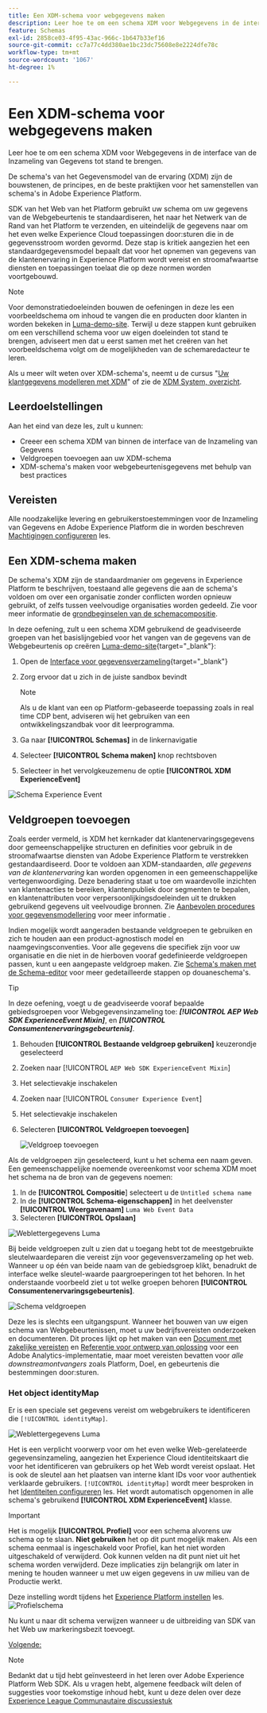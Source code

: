 ```yaml
---
title: Een XDM-schema voor webgegevens maken
description: Leer hoe te om een schema XDM voor Webgegevens in de interface van de Inzameling van Gegevens tot stand te brengen. Deze les maakt deel uit van de Zelfstudie Adobe Experience Cloud met Web SDK implementeren.
feature: Schemas
exl-id: 2858ce03-4f95-43ac-966c-1b647b33ef16
source-git-commit: cc7a77c4dd380ae1bc23dc75608e8e2224dfe78c
workflow-type: tm+mt
source-wordcount: '1067'
ht-degree: 1%

---
```


# Een XDM-schema voor webgegevens maken

Leer hoe te om een schema XDM voor Webgegevens in de interface van de Inzameling van Gegevens tot stand te brengen.

De schema&#39;s van het Gegevensmodel van de ervaring (XDM) zijn de bouwstenen, de principes, en de beste praktijken voor het samenstellen van schema&#39;s in Adobe Experience Platform.

SDK van het Web van het Platform gebruikt uw schema om uw gegevens van de Webgebeurtenis te standaardiseren, het naar het Netwerk van de Rand van het Platform te verzenden, en uiteindelijk de gegevens naar om het even welke Experience Cloud toepassingen door:sturen die in de gegevensstroom worden gevormd. Deze stap is kritiek aangezien het een standaardgegevensmodel bepaalt dat voor het opnemen van gegevens van de klantenervaring in Experience Platform wordt vereist en stroomafwaartse diensten en toepassingen toelaat die op deze normen worden voortgebouwd.

>[!NOTE]
>
> Voor demonstratiedoeleinden bouwen de oefeningen in deze les een voorbeeldschema om inhoud te vangen die en producten door klanten in worden bekeken in [Luma-demo-site](https://luma.enablementadobe.com/content/luma/us/en.html). Terwijl u deze stappen kunt gebruiken om een verschillend schema voor uw eigen doeleinden tot stand te brengen, adviseert men dat u eerst samen met het creëren van het voorbeeldschema volgt om de mogelijkheden van de schemaredacteur te leren.

Als u meer wilt weten over XDM-schema&#39;s, neemt u de cursus &quot;[Uw klantgegevens modelleren met XDM](https://experienceleague.adobe.com/?recommended=ExperiencePlatform-D-1-2021.1.xdm)&quot; of zie de [XDM System, overzicht](https://experienceleague.adobe.com/docs/experience-platform/xdm/home.html?lang=nl).

## Leerdoelstellingen

Aan het eind van deze les, zult u kunnen:

* Creeer een schema XDM van binnen de interface van de Inzameling van Gegevens
* Veldgroepen toevoegen aan uw XDM-schema
* XDM-schema&#39;s maken voor webgebeurtenisgegevens met behulp van best practices

## Vereisten

Alle noodzakelijke levering en gebruikerstoestemmingen voor de Inzameling van Gegevens en Adobe Experience Platform die in worden beschreven [Machtigingen configureren](configure-permissions.md) les.

## Een XDM-schema maken

De schema&#39;s XDM zijn de standaardmanier om gegevens in Experience Platform te beschrijven, toestaand alle gegevens die aan de schema&#39;s voldoen om over een organisatie zonder conflicten worden opnieuw gebruikt, of zelfs tussen veelvoudige organisaties worden gedeeld. Zie voor meer informatie de [grondbeginselen van de schemacompositie](https://experienceleague.adobe.com/docs/experience-platform/xdm/schema/composition.html?lang=en).

In deze oefening, zult u een schema XDM gebruikend de geadviseerde groepen van het basislijngebied voor het vangen van de gegevens van de Webgebeurtenis op creëren [Luma-demo-site](https://luma.enablementadobe.com/content/luma/us/en.html){target=&quot;_blank&quot;}:

1. Open de [Interface voor gegevensverzameling](https://launch.adobe.com/){target=&quot;_blank&quot;}
1. Zorg ervoor dat u zich in de juiste sandbox bevindt

   >[!NOTE]
   >
   >Als u de klant van een op Platform-gebaseerde toepassing zoals in real time CDP bent, adviseren wij het gebruiken van een ontwikkelingszandbak voor dit leerprogramma.

1. Ga naar **[!UICONTROL Schemas]** in de linkernavigatie
1. Selecteer **[!UICONTROL Schema maken]** knop rechtsboven
1. Selecteer in het vervolgkeuzemenu de optie **[!UICONTROL XDM ExperienceEvent]**

![Schema Experience Event](assets/schema-XDM-experience-event.jpg)

## Veldgroepen toevoegen

Zoals eerder vermeld, is XDM het kernkader dat klantenervaringsgegevens door gemeenschappelijke structuren en definities voor gebruik in de stroomafwaartse diensten van Adobe Experience Platform te verstrekken gestandaardiseerd. Door te voldoen aan XDM-standaarden, _alle gegevens van de klantenervaring_ kan worden opgenomen in een gemeenschappelijke vertegenwoordiging. Deze benadering staat u toe om waardevolle inzichten van klantenacties te bereiken, klantenpubliek door segmenten te bepalen, en klantenattributen voor verpersoonlijkingsdoeleinden uit te drukken gebruikend gegevens uit veelvoudige bronnen. Zie [Aanbevolen procedures voor gegevensmodellering](https://experienceleague.adobe.com/docs/experience-platform/xdm/schema/best-practices.html?lang=en) voor meer informatie .

Indien mogelijk wordt aangeraden bestaande veldgroepen te gebruiken en zich te houden aan een product-agnostisch model en naamgevingsconventies. Voor alle gegevens die specifiek zijn voor uw organisatie en die niet in de hierboven vooraf gedefinieerde veldgroepen passen, kunt u een aangepaste veldgroep maken. Zie [Schema&#39;s maken met de Schema-editor](https://experienceleague.adobe.com/docs/experience-platform/xdm/tutorials/create-schema-ui.html?lang=en#create) voor meer gedetailleerde stappen op douaneschema&#39;s.

>[!TIP]
> 
>In deze oefening, voegt u de geadviseerde vooraf bepaalde gebiedsgroepen voor Webgegevensinzameling toe: _**[!UICONTROL AEP Web SDK ExperienceEvent Mixin]**_, en _**[!UICONTROL Consumentenervaringsgebeurtenis]**_.

1. Behouden **[!UICONTROL Bestaande veldgroep gebruiken]** keuzerondje geselecteerd
1. Zoeken naar [!UICONTROL `AEP Web SDK ExperienceEvent Mixin`]
1. Het selectievakje inschakelen
1. Zoeken naar [!UICONTROL `Consumer Experience Event`]
1. Het selectievakje inschakelen
1. Selecteren **[!UICONTROL Veldgroepen toevoegen]**

   ![Veldgroep toevoegen](assets/schema-add-field-group.jpg)

Als de veldgroepen zijn geselecteerd, kunt u het schema een naam geven. Een gemeenschappelijke noemende overeenkomst voor schema XDM moet het schema na de bron van de gegevens noemen:

1. In de **[!UICONTROL Compositie**] selecteert u de `Untitled schema name`
1. In de **[!UICONTROL Schema-eigenschappen]** in het deelvenster **[!UICONTROL Weergavenaam]** `Luma Web Event Data`
1. Selecteren **[!UICONTROL Opslaan]**

![Weblettergegevens Luma](assets/schema-luma-web-event-data.png)

Bij beide veldgroepen zult u zien dat u toegang hebt tot de meestgebruikte sleutelwaardeparen die vereist zijn voor gegevensverzameling op het web. Wanneer u op één van beide naam van de gebiedsgroep klikt, benadrukt de interface welke sleutel-waarde paargroeperingen tot het behoren. In het onderstaande voorbeeld ziet u tot welke groepen behoren **[!UICONTROL Consumentenervaringsgebeurtenis]**.

![Schema veldgroepen](assets/schema-consumer-experience-event.jpg)

Deze les is slechts een uitgangspunt. Wanneer het bouwen van uw eigen schema van Webgebeurtenissen, moet u uw bedrijfsvereisten onderzoeken en documenteren. Dit proces lijkt op het maken van een [Document met zakelijke vereisten](https://experienceleague.adobe.com/docs/analytics-learn/tutorials/implementation/implementation-basics/creating-a-business-requirements-document.html) en [Referentie voor ontwerp van oplossing](https://experienceleague.adobe.com/docs/analytics-learn/tutorials/implementation/implementation-basics/creating-and-maintaining-an-sdr.html) voor een Adobe Analytics-implementatie, maar moet vereisten bevatten voor _alle downstreamontvangers_ zoals Platform, Doel, en gebeurtenis die bestemmingen door:sturen.


### Het object identityMap

Er is een speciale set gegevens vereist om webgebruikers te identificeren die `[!UICONTROL identityMap]`.

![Weblettergegevens Luma](assets/schema-identityMap.png)

Het is een verplicht voorwerp voor om het even welke Web-gerelateerde gegevensinzameling, aangezien het Experience Cloud identiteitskaart die voor het identificeren van gebruikers op het Web wordt vereist opslaat. Het is ook de sleutel aan het plaatsen van interne klant IDs voor voor authentiek verklaarde gebruikers. `[!UICONTROL identityMap]` wordt meer besproken in het [Identiteiten configureren](configure-identities.md) les. Het wordt automatisch opgenomen in alle schema&#39;s gebruikend **[!UICONTROL XDM ExperienceEvent]** klasse.


>[!IMPORTANT]
>
> Het is mogelijk **[!UICONTROL Profiel]** voor een schema alvorens uw schema op te slaan. **Niet gebruiken** het op dit punt mogelijk maken. Als een schema eenmaal is ingeschakeld voor Profiel, kan het niet worden uitgeschakeld of verwijderd. Ook kunnen velden na dit punt niet uit het schema worden verwijderd. Deze implicaties zijn belangrijk om later in mening te houden wanneer u met uw eigen gegevens in uw milieu van de Productie werkt.
>
>Deze instelling wordt tijdens het [Experience Platform instellen](setup-experience-platform.md) les.
>![Profielschema](assets/schema-profile.png)

Nu kunt u naar dit schema verwijzen wanneer u de uitbreiding van SDK van het Web uw markeringsbezit toevoegt.


[Volgende: ](configure-identities.md)

>[!NOTE]
>
>Bedankt dat u tijd hebt geïnvesteerd in het leren over Adobe Experience Platform Web SDK. Als u vragen hebt, algemene feedback wilt delen of suggesties voor toekomstige inhoud hebt, kunt u deze delen over deze [Experience League Communautaire discussiestuk](https://experienceleaguecommunities.adobe.com/t5/adobe-experience-platform-launch/tutorial-discussion-implement-adobe-experience-cloud-with-web/td-p/444996)
